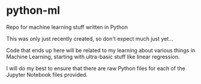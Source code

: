 # python-ml
Repo for machine learning stuff written in Python

This was only just recently created, so don't expect much just yet...

Code that ends up here will be related to my learning about various things in Machine Learning, starting with ultra-basic stuff like linear regression.

I will do my best to ensure that there are raw Python files for each of the Jupyter Notebook files provided. 